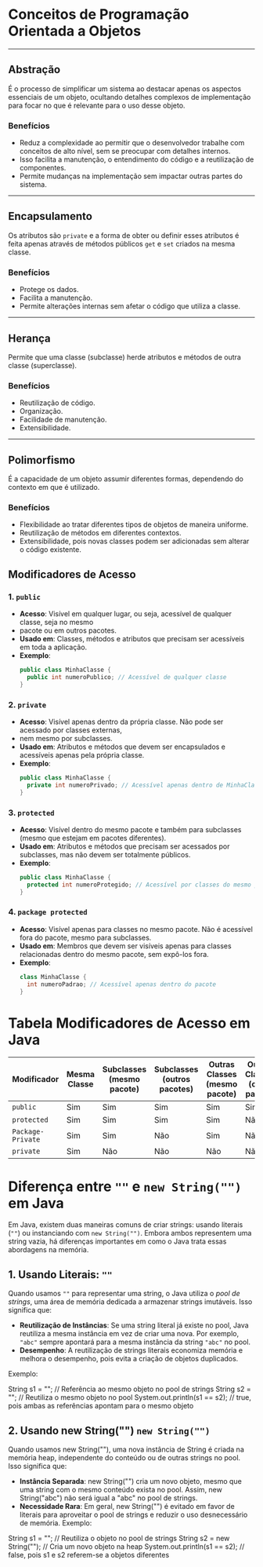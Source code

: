 # Conceitos de Programação Orientada a Objetos

---

## Abstração
É o processo de simplificar um sistema ao destacar apenas os aspectos essenciais de um
objeto, ocultando detalhes complexos de implementação para focar no que é relevante para o uso desse objeto.

### Benefícios
- Reduz a complexidade ao permitir que o desenvolvedor trabalhe com conceitos de alto nível, sem se preocupar 
 com detalhes internos.
- Isso facilita a manutenção, o entendimento do código e a reutilização de componentes.
- Permite mudanças na implementação sem impactar outras partes do sistema.

---

## Encapsulamento
Os atributos são `private` e a forma de obter ou definir esses atributos é feita apenas 
através de métodos públicos `get` e `set` criados na mesma classe.

### Benefícios
- Protege os dados.
- Facilita a manutenção.
- Permite alterações internas sem afetar o código que utiliza a classe.

---

## Herança
Permite que uma classe (subclasse) herde atributos e métodos de outra classe (superclasse).

### Benefícios
- Reutilização de código.
- Organização.
- Facilidade de manutenção.
- Extensibilidade.

---

## Polimorfismo
É a capacidade de um objeto assumir diferentes formas, dependendo do contexto em que é utilizado.

### Benefícios
- Flexibilidade ao tratar diferentes tipos de objetos de maneira uniforme.
- Reutilização de métodos em diferentes contextos.
- Extensibilidade, pois novas classes podem ser adicionadas sem alterar o código existente.



## Modificadores de Acesso

### 1. `public`
- **Acesso**: Visível em qualquer lugar, ou seja, acessível de qualquer classe, seja no mesmo 
- pacote ou em outros pacotes.
- **Usado em**: Classes, métodos e atributos que precisam ser acessíveis em toda a aplicação.
- **Exemplo**:
  ```java
  public class MinhaClasse {
    public int numeroPublico; // Acessível de qualquer classe
  }

### 2. `private`
- **Acesso**: Visível apenas dentro da própria classe. Não pode ser acessado por classes externas, 
- nem mesmo por subclasses.
- **Usado em**: Atributos e métodos que devem ser encapsulados e acessíveis apenas pela própria classe.
- **Exemplo**:
  ```java
  public class MinhaClasse {
    private int numeroPrivado; // Acessível apenas dentro de MinhaClasse
  }

### 3. `protected`
- **Acesso**: Visível dentro do mesmo pacote e também para subclasses (mesmo que estejam em pacotes diferentes).
- **Usado em**: Atributos e métodos que precisam ser acessados por subclasses, mas não devem ser totalmente públicos.
- **Exemplo**:
  ```java
  public class MinhaClasse {
    protected int numeroProtegido; // Acessível por classes do mesmo pacote e subclasses
  }

### 4. `package protected`
- **Acesso**: Visível apenas para classes no mesmo pacote. Não é acessível fora do pacote, mesmo para subclasses.
- **Usado em**: Membros que devem ser visíveis apenas para classes relacionadas dentro do mesmo pacote, sem expô-los fora.
- **Exemplo**:
  ```java
  class MinhaClasse {
    int numeroPadrao; // Acessível apenas dentro do pacote
  }

# Tabela Modificadores de Acesso em Java

| Modificador       | Mesma Classe   | Subclasses (mesmo pacote) | Subclasses (outros pacotes)   | Outras Classes (mesmo pacote) | Outras Classes (outro pacote)  |
|-------------------|----------------|---------------------------|-------------------------------|-------------------------------|--------------------------------|
| `public`          | Sim            | Sim                       | Sim                           | Sim                           | Sim                            |
| `protected`       | Sim            | Sim                       | Sim                           | Sim                           | Não                            |
| `Package-Private` | Sim            | Sim                       | Não                           | Sim                           | Não                            |
| `private`         | Sim            | Não                       | Não                           | Não                           | Não                            |










# Diferença entre `""` e `new String("")` em Java

Em Java, existem duas maneiras comuns de criar strings: usando literais (`""`) ou instanciando com `new String("")`. Embora ambos representem uma string vazia, há diferenças importantes em como o Java trata essas abordagens na memória.

## 1. Usando Literais: `""`

Quando usamos `""` para representar uma string, o Java utiliza o *pool de strings*, uma área de memória dedicada a armazenar strings imutáveis. Isso significa que:

- **Reutilização de Instâncias**: Se uma string literal já existe no pool, Java reutiliza a mesma instância em vez de criar uma nova. Por exemplo, `"abc"` sempre apontará para a mesma instância da string `"abc"` no pool.
- **Desempenho**: A reutilização de strings literais economiza memória e melhora o desempenho, pois evita a criação de objetos duplicados.

Exemplo:

String s1 = "";    // Referência ao mesmo objeto no pool de strings
String s2 = "";    // Reutiliza o mesmo objeto no pool
System.out.println(s1 == s2); // true, pois ambas as referências apontam para o mesmo objeto



## 2. Usando new String("") `new String("")`

Quando usamos new String(""), uma nova instância de String é criada na memória heap, independente do conteúdo ou de outras strings no pool. Isso significa que:

- **Instância Separada**: new String("") cria um novo objeto, mesmo que uma string com o mesmo conteúdo exista no pool. Assim, new String("abc") não será igual a "abc" no pool de strings.
- **Necessidade Rara**: Em geral, new String("") é evitado em favor de literais para aproveitar o pool de strings e reduzir o uso desnecessário de memória.
Exemplo:

String s1 = "";             // Reutiliza o objeto no pool de strings
String s2 = new String(""); // Cria um novo objeto na heap
System.out.println(s1 == s2); // false, pois s1 e s2 referem-se a objetos diferentes


